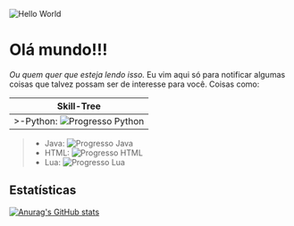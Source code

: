 ![Hello World](https://media.tenor.com/mGgWY8RkgYMAAAAC/hello-world.gif)

# Olá mundo!!!
_Ou quem quer que esteja lendo isso._
Eu vim aqui só para notificar algumas coisas que talvez possam ser de interesse para você. Coisas como:

| Skill-Tree |
|    :----:   |
| >-Python: ![Progresso Python](https://progress-bar.dev/70/ "Progresso Python") |
>- Java: ![Progresso Java](https://progress-bar.dev/25/ "Progresso Java")
>- HTML: ![Progresso HTML](https://progress-bar.dev/25/ "Progresso HTML")
>- Lua: ![Progresso Lua](https://progress-bar.dev/50/ "Progresso Lua")

## Estatísticas
[![Anurag's GitHub stats](https://github-readme-stats.vercel.app/api?username=lIlIlIIIlll&theme=great-gatsby)](https://github.com/anuraghazra/github-readme-stats)
